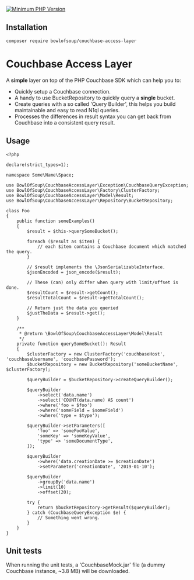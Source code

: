 [![Minimum PHP Version](https://img.shields.io/badge/php-%3E%3D%207.0-blue.svg?no-cache=1)](https://php.net/)

Installation
------------
    composer require bowlofsoup/couchbase-access-layer

Couchbase Access Layer
======================

A **simple** layer on top of the PHP Couchbase SDK which can help you to:
- Quickly setup a Couchbase connection.
- A handy to use BucketRepository to quickly query a **single** bucket.
- Create queries with a so called 'Query Builder', this helps you build maintainable and easy to read N1ql queries.
- Processes the differences in result syntax you can get back from Couchbase into a consistent query result.

Usage
-----

    <?php
    
    declare(strict_types=1);
    
    namespace Some\Name\Space;
    
    use BowlOfSoup\CouchbaseAccessLayer\Exception\CouchbaseQueryException;
    use BowlOfSoup\CouchbaseAccessLayer\Factory\ClusterFactory;
    use BowlOfSoup\CouchbaseAccessLayer\Model\Result;
    use BowlOfSoup\CouchbaseAccessLayer\Repository\BucketRepository;
    
    class Foo
    {
        public function someExamples()
        {
            $result = $this->querySomeBucket();
    
            foreach ($result as $item) {
                // each $item contains a Couchbase document which matched the query.
            }
    
            // $result implements the \JsonSerializableInterface.
            $jsonEncoded = json_encode($result);
    
            // These (can) only differ when query with limit/offset is done.
            $resultCount = $result->getCount();
            $resultTotalCount = $result->getTotalCount();
    
            // Return just the data you queried
            $justTheData = $result->get();
        }
    
        /**
         * @return \BowlOfSoup\CouchbaseAccessLayer\Model\Result
         */
        private function querySomeBucket(): Result
        {
            $clusterFactory = new ClusterFactory('couchbaseHost', 'couchbaseUsername', 'couchbasePassword');
            $bucketRepository = new BucketRepository('someBucketName', $clusterFactory);
    
            $queryBuilder = $bucketRepository->createQueryBuilder();
    
            $queryBuilder
                ->select('data.name')
                ->select('COUNT(data.name) AS count')
                ->where('foo = $foo')
                ->where('someField = $someField')
                ->where('type = $type');
    
            $queryBuilder->setParameters([
                'foo' => 'someFooValue',
                'someKey' => 'someKeyValue',
                'type' => 'someDocumentType',
            ]);
    
            $queryBuilder
                ->where('data.creationDate >= $creationDate')
                ->setParameter('creationDate', '2019-01-10');
    
            $queryBuilder
                ->groupBy('data.name')
                ->limit(10)
                ->offset(20);
    
            try {
                return $bucketRepository->getResult($queryBuilder);
            } catch (CouchbaseQueryException $e) {
                // Something went wrong.
            }
        }
    }

Unit tests
----------

When running the unit tests, a 'CouchbaseMock.jar' file (a dummy Couchbase instance, ~3.8 MB) will be downloaded.